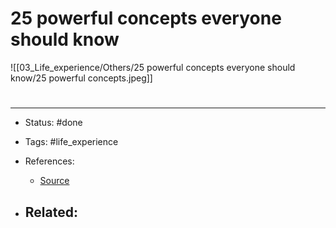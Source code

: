 # 25 powerful concepts everyone should know

![[03_Life_experience/Others/25 powerful concepts everyone should know/25 powerful concepts.jpeg]]

# 

---
- Status: #done

- Tags: #life_experience

- References:
	- [Source](https://twitter.com/SahilBloom/status/1555888070125391872)

- Related:
	- 
